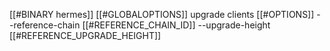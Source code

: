 [[#BINARY hermes]] [[#GLOBALOPTIONS]] upgrade clients [[#OPTIONS]] --reference-chain [[#REFERENCE_CHAIN_ID]] --upgrade-height [[#REFERENCE_UPGRADE_HEIGHT]]